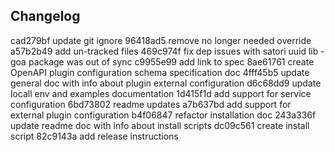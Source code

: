 ## Changelog

cad279bf update git ignore
96418ad5 remove no longer needed override
a57b2b49 add un-tracked files
469c974f fix dep issues with satori uuid lib - goa package was out of sync
c9955e99 add link to spec
8ae61761 create OpenAPI plugin configuration schema specification doc
4fff45b5 update general doc with info about plugin external configuration
d6c68dd9 update locall env and examples documentation
1d415f1d add support for service configuration
6bd73802 readme updates
a7b637bd add support for external plugin configuration
b4f06847 refactor installation doc
243a336f update readme doc with info about install scripts
dc09c561 create install script
82c9143a add release instructions
